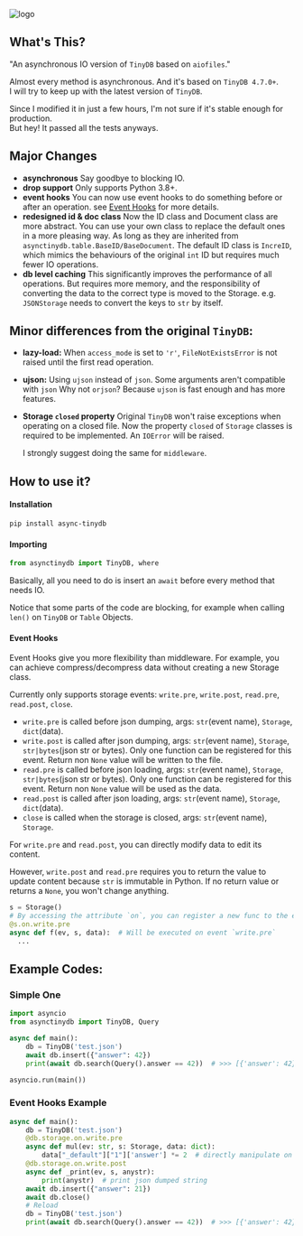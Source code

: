 ![logo](https://raw.githubusercontent.com/msiemens/tinydb/master/artwork/logo.png)

## What's This?

"An asynchronous IO version of `TinyDB` based on `aiofiles`."

Almost every method is asynchronous. And it's based on `TinyDB 4.7.0+`.  
I will try to keep up with the latest version of `TinyDB`.

Since I modified it in just a few hours, I'm not sure if it's stable enough for production.  
But hey! It passed all the tests anyways.

## Major Changes
* **asynchronous** Say goodbye to blocking IO.
* **drop support** Only supports Python 3.8+.
* **event hooks** You can now use event hooks to do something before or after an operation. see [Event Hooks](#event-hooks) for more details.
* **redesigned id & doc class** Now the ID class and Document class are more abstract. You can use your own class to replace the default ones in a more pleasing way.
  As long as they are inherited from `asynctinydb.table.BaseID/BaseDocument`. The default ID class is `IncreID`, which mimics the behaviours of the original `int` ID but requires much fewer IO operations.
* **db level caching** This significantly improves the performance of all operations. But requires more memory, and the responsibility of converting the data to the correct type is moved to the Storage. e.g. `JSONStorage` needs to convert the keys to `str` by itself.

## Minor differences from the original `TinyDB`:

* **lazy-load:** When `access_mode` is set to `'r'`, `FileNotExistsError` is not raised until the first read operation.

* **ujson:** Using `ujson` instead of `json`. Some arguments aren't compatible with `json`
  Why not `orjson`? Because `ujson` is fast enough and has more features.
  
* **Storage `closed` property** Original `TinyDB` won't raise exceptions when operating on a closed file. Now the property `closed` of `Storage` classes is required to be implemented. An `IOError` will be raised.
  
  I strongly suggest doing the same for `middleware`.

## How to use it?

#### Installation

```Bash
pip install async-tinydb
```

#### Importing
```Python
from asynctinydb import TinyDB, where
```


Basically, all you need to do is insert an `await` before every method that needs IO.

Notice that some parts of the code are blocking, for example when calling `len()` on `TinyDB` or `Table` Objects.

#### Event Hooks
Event Hooks give you more flexibility than middleware.
For example, you can achieve compress/decompress data without creating a new Storage class.

Currently only supports storage events: `write.pre`, `write.post`, `read.pre`, `read.post`, `close`.

* `write.pre` is called before json dumping, args: `str`(event name), `Storage`, `dict`(data).
* `write.post` is called after json dumping, args: `str`(event name), `Storage`, `str|bytes`(json str or bytes).
  Only one function can be registered for this event. Return non `None` value will be written to the file.
* `read.pre` is called before json loading, args: `str`(event name), `Storage`, `str|bytes`(json str or bytes).
  Only one function can be registered for this event. Return non `None` value will be used as the data.
* `read.post` is called after json loading, args: `str`(event name), `Storage`, `dict`(data).
* `close` is called when the storage is closed, args: `str`(event name), `Storage`.

For `write.pre` and `read.post`, you can directly modify data to edit its content.

However, `write.post` and `read.pre` requires you to return the value to update content because `str` is immutable in Python. If no return value or returns a `None`, you won't change anything.

```Python
s = Storage()
# By accessing the attribute `on`, you can register a new func to the event
@s.on.write.pre
async def f(ev, s, data):  # Will be executed on event `write.pre`
  ...
```



## Example Codes:

### Simple One

```Python
import asyncio
from asynctinydb import TinyDB, Query

async def main():
    db = TinyDB('test.json')
    await db.insert({"answer": 42})
    print(await db.search(Query().answer == 42))  # >>> [{'answer': 42}] 

asyncio.run(main())
```
### Event Hooks Example

```Python
async def main():
    db = TinyDB('test.json')
    @db.storage.on.write.pre
    async def mul(ev: str, s: Storage, data: dict):
        data["_default"]["1"]['answer'] *= 2  # directly manipulate on data
    @db.storage.on.write.post
    async def _print(ev, s, anystr):
      	print(anystr)  # print json dumped string
    await db.insert({"answer": 21})
    await db.close()
    # Reload
    db = TinyDB('test.json')
    print(await db.search(Query().answer == 42))  # >>> [{'answer': 42}] 
```
